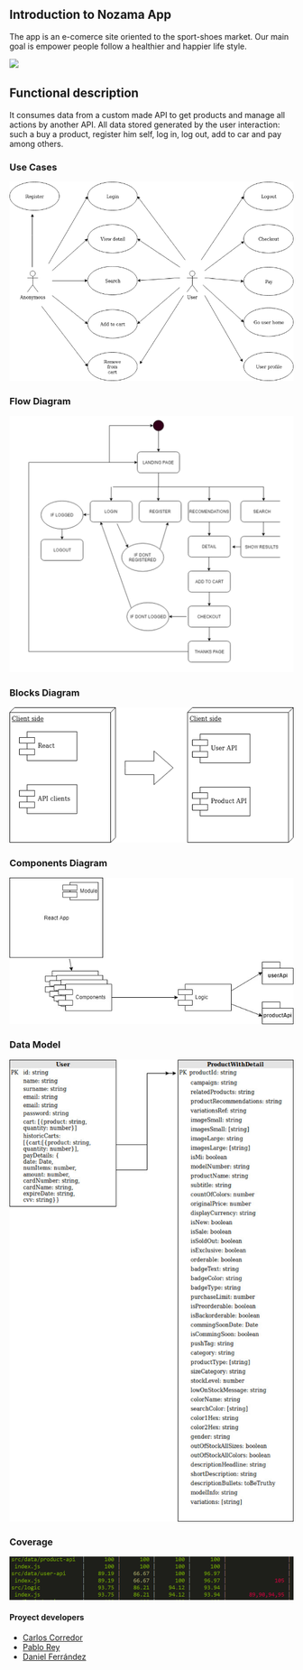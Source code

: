 ## Introduction to Nozama App

The app is an e-comerce site oriented to the sport-shoes market. Our main goal is empower people follow a healthier and happier life style.

<img src="https://pbs.twimg.com/profile_images/2318541515/nino-gordo-jugando-al-futbol_400x400.jpg">

## Functional description

  It consumes data from a custom made API to get products and manage all actions by another API. All data stored generated by the user interaction: such a buy a product, register him self, log in, log out, add to car and pay among others.

  ### Use Cases
![Use Cases](./images/use-case-nozama-app.png)

  ### Flow Diagram

![Flow diagram](./images/flow_diagram.jpg)

### Blocks Diagram

![Blocks diagram](./images/block.png)

### Components Diagram

![Components Diagram](./images/components.jpg)

### Data Model

![Data Model](./images/data-model.jpg)

### Coverage

![Coverage](./images/coverage.png)

#### Proyect developers

* [Carlos Corredor](https://github.com/Carlos7979)
* [Pablo Rey](https://github.com/paulusrex)
* [Daniel Ferrández](https://github.com/DaniLatreCodes)

